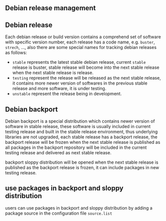 Debian release management
--
## Debian release
Each debian release or build version contains a comprehend set of software with specific version number, each release has a code name, e.g. `buster`, `strech`, ..., also there are some special names for tracking debian releases as follows:
- `stable` represents the latest stable debian release, current `stable` release is buster, stable release will become into the next stable release when the next stable release is release.
- `testing` represent the release will be released as the next stable release, it contains more newer version of softwares in the previous stable release and more software, it is under testing.
- `unstable` represent the release being in development.

## Debian backport
Debian backport is a special distribution which contains newer version of software in stable release, these software is usually included in current testing release and built in the stable release environment, thus underlying libraries are not upgraded, each stable release has a backport release, the backport release will be frozen when the next stable release is published as all packages in the backport repository will be included in the current testing release and delivered as next stable release.

backport sloppy distribution will be opened when the next stable release is published as the backport release is frozen, it can include packages in new testing release.

## use packages in backport and sloppy distribution
users can use packages in backport and sloppy distribution by adding a package source in the configuration file `source.list`


